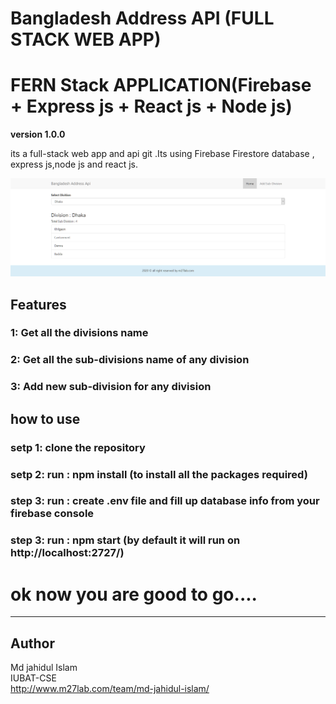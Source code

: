 # Bangladesh Address API (FULL STACK WEB APP)
# FERN Stack APPLICATION(Firebase + Express js + React js + Node js)

**version 1.0.0**

its a full-stack web app and api git .Its using Firebase Firestore database , express js,node js and react js.

![Image of node-js-react-js](https://github.com/milon27/reactjs-nodejs-bd-address-api/blob/master/screenshot.png)

## Features

### 1: Get all the divisions name
### 2: Get all the sub-divisions name of any division
### 3: Add new sub-division for any division


## how to use

### setp 1: clone the repository 
### setp 2: run : npm install (to install all the packages required)
### step 3: run : create .env file and fill up database info from your firebase console
### step 3: run : npm start (by default it will run on http://localhost:2727/)


# ok now you are good to go....

---
## Author
Md jahidul Islam\
IUBAT-CSE\
http://www.m27lab.com/team/md-jahidul-islam/
